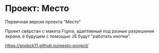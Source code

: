 # Проект: Место

Первичная версия проекта "Место"

Проект свёрстан с макета Figma, адаптивный под разные разрешения экрана, в будущем с помощью JS будут "работать кнопки".

https://snpbck11.github.io/mesto-project/

